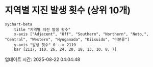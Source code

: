 # 지역별 지진 발생 횟수 (상위 10개)

```mermaid
xychart-beta
    title "지역별 지진 발생 횟수"
    x-axis ["Adjacent", "Off", "Southern", "Northern", "Noto,", "Central", "Western", "Hyuganada", "Kiisuido", "미분류"]
    y-axis "발생 횟수" 0 --> 2119
    bar [2117, 110, 26, 24, 20, 18, 13, 10, 8, 7]
```

업데이트 시간: 2025-08-22 04:04:48
